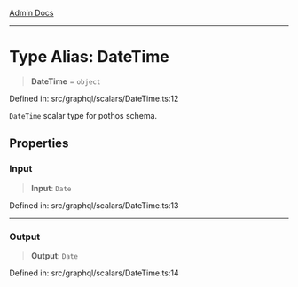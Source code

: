 [Admin Docs](/)

***

# Type Alias: DateTime

> **DateTime** = `object`

Defined in: src/graphql/scalars/DateTime.ts:12

`DateTime` scalar type for pothos schema.

## Properties

### Input

> **Input**: `Date`

Defined in: src/graphql/scalars/DateTime.ts:13

***

### Output

> **Output**: `Date`

Defined in: src/graphql/scalars/DateTime.ts:14
